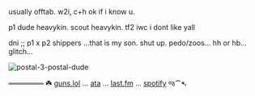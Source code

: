 usually offtab. w2i, c+h ok if i know u.

p1 dude heavykin. scout heavykin. tf2 iwc i dont like yall

dni ;; p1 x p2 shippers ...that is my son. shut up. pedo/zoos... hh or hb... glitch...

![postal-3-postal-dude](https://github.com/user-attachments/assets/0a422f4b-c267-406c-911f-9e9ff5f87926)

  ═══════ ☘️ [guns.lol](https://guns.lol/deadgirls) ... [ata](https://prophetoffalsehope.atabook.org/) ... [last.fm](https://www.last.fm/user/corpsehem) ... [spotify](https://open.spotify.com/user/31iydpcy5qoohkge2fdzy2oukuvy?si=f43be6e7120f49bc&nd=1&dlsi=f0a492e36d604d00) જ⁀➴
